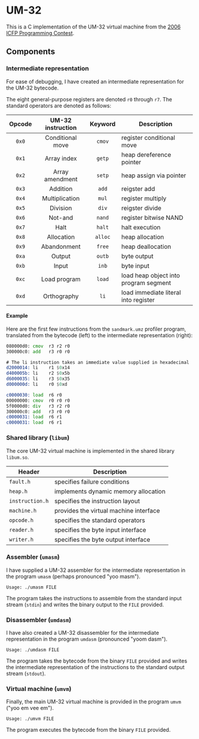 # UM-32

This is a C implementation of the UM-32 virtual machine from the
[2006 ICFP Programming Contest](http://boundvariable.org).

## Components

### Intermediate representation

For ease of debugging, I have created an intermediate representation for the
UM-32 bytecode.

The eight general-purpose registers are denoted `r0` through `r7`. The standard
operators are denoted as follows:

| Opcode | UM-32 instruction | Keyword | Description |
|:------:|:-----------------:|:-------:|-------------|
| `0x0` | Conditional move | `cmov` | register conditional move |
| `0x1` | Array index | `getp` | heap dereference pointer |
| `0x2` | Array amendment | `setp` | heap assign via pointer |
| `0x3` | Addition | `add` | reigster add |
| `0x4` | Multiplication | `mul` | register multiply |
| `0x5` | Division | `div` | reigster divide |
| `0x6` | Not-and | `nand` | register bitwise NAND |
| `0x7` | Halt | `halt` | halt execution |
| `0x8` | Allocation | `alloc` | heap allocation |
| `0x9` | Abandonment | `free` | heap deallocation |
| `0xa` | Output | `outb` | byte output |
| `0xb` | Input | `inb` | byte input |
| `0xc` | Load program | `load` | load heap object into program segment |
| `0xd` | Orthography | `li` | load immediate literal into register |

#### Example

Here are the first few instructions from the `sandmark.umz` profiler program,
translated from the bytecode (left) to the intermediate representation (right):

```asm
080000d0: cmov  r3 r2 r0
300000c0: add   r3 r0 r0

# The li instruction takes an immediate value supplied in hexadecimal
d2000014: li    r1 $0x14
d400005b: li    r2 $0x5b
d6000035: li    r3 $0x35
d000000d: li    r0 $0xd

c0000030: load  r6 r0
00000000: cmov  r0 r0 r0
5f0000d0: div   r3 r2 r0
300000c0: add   r3 r0 r0
c0000031: load  r6 r1
c0000031: load  r6 r1
```

### Shared library (`libum`)

The core UM-32 virtual machine is implemented in the shared library `libum.so`.

| Header | Description |
|--------|-------------|
| `fault.h` | specifies failure conditions |
| `heap.h`  | implements dynamic memory allocation |
| `instruction.h` | specifies the instruction layout |
| `machine.h` | provides the virtual machine interface |
| `opcode.h` | specifies the standard operators |
| `reader.h` | specifies the byte input interface |
| `writer.h` | specifies the byte output interface |

### Assembler (`umasm`)

I have supplied a UM-32 assembler for the intermediate representation in the
program `umasm` (perhaps pronounced "yoo masm").

```
Usage: ./umasm FILE
```

The program takes the instructions to assemble from the standard input stream
(`stdin`) and writes the binary output to the `FILE` provided.

### Disassembler (`umdasm`)

I have also created a UM-32 disassembler for the intermediate representation in
the program `umdasm` (pronounced "yoom dasm").

```
Usage: ./umdasm FILE
```

The program takes the bytecode from the binary `FILE` provided and writes the
intermediate representation of the instructions to the standard output stream
(`stdout`).

### Virtual machine (`umvm`)

Finally, the main UM-32 virtual machine is provided in the program `umvm` ("yoo
em vee em").

```
Usage: ./umvm FILE
```

The program executes the bytecode from the binary `FILE` provided.
